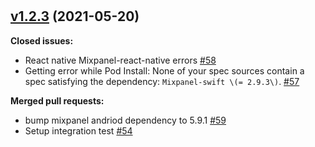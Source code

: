 #

## [v1.2.3](https://github.com/mixpanel/mixpanel-react-native/tree/v1.2.3) (2021-05-20)

**Closed issues:**

- React native Mixpanel-react-native errors [\#58](https://github.com/mixpanel/mixpanel-react-native/issues/58)
- Getting error while Pod Install: None of your spec sources contain a spec satisfying the dependency: `Mixpanel-swift \(= 2.9.3\)`. [\#57](https://github.com/mixpanel/mixpanel-react-native/issues/57)

**Merged pull requests:**

- bump mixpanel andriod dependency to 5.9.1 [\#59](https://github.com/mixpanel/mixpanel-react-native/pull/59)
- Setup integration test [\#54](https://github.com/mixpanel/mixpanel-react-native/pull/54)




